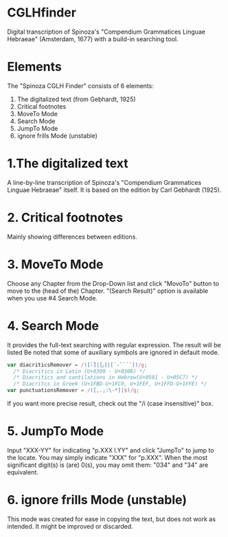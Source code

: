# CGLHfinder
Digital transcription of Spinoza's "Compendium Grammatices Linguae Hebraeae" (Amsterdam, 1677) with a build-in searching tool.

# Elements
The "Spinoza CGLH Finder" consists of 6 elements: 

1. The digitalized text (from Gebhardt, 1925)
2. Critical footnotes
3. MoveTo Mode
4. Search Mode
5. JumpTo Mode
6. ignore frills Mode (unstable)

# 1.The digitalized text
A line-by-line transcription of Spinoza's "Compendium Grammatices Linguae Hebraeae" itself.
It is based on the edition by Carl Gebhardt (1925).

# 2. Critical footnotes
Mainly showing differences between editions.

# 3. MoveTo Mode
Choose any Chapter from the Drop-Down list and click "MovoTo" button to move to the (head of the) Chapter.
"(Search Result)" option is available when you use #4 Search Mode.

# 4. Search Mode
It provides the full-text searching with regular expression.
The result will be listed 
Be noted that some of auxiliary symbols are ignored in default mode.

~~~JavaScript
var diacriticsRemover = /([̀-̈]|[֑-ׇ]|[᾽-῀`´῾])/g;
  /* Diacritics in Latin (U+0300 - U+0308) */
  /* Diacritics and cantilations in Hebrew(U+0591 - U+05C7) */
  /* Diacritcs in Greek (U+1FBD-U+1FC0, U+1FEF, U+1FFD-U+1FFE) */
var punctuationsRemover = /([,.;:\-*]|$)/g;
~~~

If you want more precise result, check out the "/i (case insensitive)" box.


# 5. JumpTo Mode
Input "XXX-YY" for indicating "p.XXX l.YY" and click "JumpTo" to jump to the locate.
You may simply indicate "XXX" for "p.XXX".
When the most significant digit(s) is (are) 0(s), you may omit them: "034" and "34" are equivalent.

# 6. ignore frills Mode (unstable)
This mode was created for ease in copying the text, but does not work as intended.
It might be improved or discarded.
